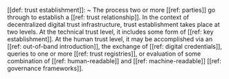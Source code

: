 [[def: trust establishment]]:
~ The process two or more [[ref: parties]] go through to establish a [[ref: trust relationship]]. In the context of decentralized digital trust infrastructure, trust establishment takes place at two levels. At the technical trust level, it includes some form of [[ref: key establishment]]. At the human trust level, it may be accomplished via an [[ref: out-of-band introduction]], the exchange of [[ref: digital credentials]], queries to one or more [[ref: trust registries]], or evaluation of some combination of [[ref: human-readable]] and [[ref: machine-readable]] [[ref: governance frameworks]].


